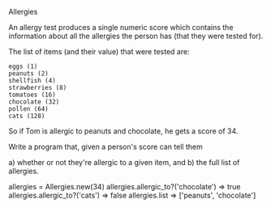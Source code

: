 Allergies

An allergy test produces a single numeric score which contains the information about all the allergies the person has (that they were tested for).

The list of items (and their value) that were tested are:

    eggs (1)
    peanuts (2)
    shellfish (4)
    strawberries (8)
    tomatoes (16)
    chocolate (32)
    pollen (64)
    cats (128)

So if Tom is allergic to peanuts and chocolate, he gets a score of 34.

Write a program that, given a person's score can tell them

a) whether or not they're allergic to a given item, and b) the full list of allergies.

allergies = Allergies.new(34)
allergies.allergic_to?('chocolate')
=> true
allergies.allergic_to?('cats')
=> false
allergies.list
=> ['peanuts', 'chocolate']